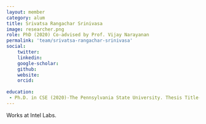 ```yaml
---
layout: member
category: alum
title: Srivatsa Rangachar Srinivasa
image: researcher.png
role: PhD (2020) Co-advised by Prof. Vijay Narayanan
permalink: 'team/srivatsa-rangachar-srinivasa'
social:
    twitter: 
    linkedin: 
    google-scholar: 
    github: 
    website:
    orcid: 
    
education:
 - Ph.D. in CSE (2020)-The Pennsylvania State University. Thesis Title-Monolithic-3D (M3D) Integration Based Robust In-Memory Computing Systems
---
```


Works at Intel Labs.

